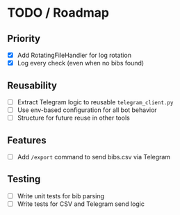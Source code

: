 # TODO / Roadmap

## Priority

- [x] Add RotatingFileHandler for log rotation
- [x] Log every check (even when no bibs found)

## Reusability

- [ ] Extract Telegram logic to reusable `telegram_client.py`
- [ ] Use env-based configuration for all bot behavior
- [ ] Structure for future reuse in other tools

## Features

- [ ] Add `/export` command to send bibs.csv via Telegram

## Testing

- [ ] Write unit tests for bib parsing
- [ ] Write tests for CSV and Telegram send logic

